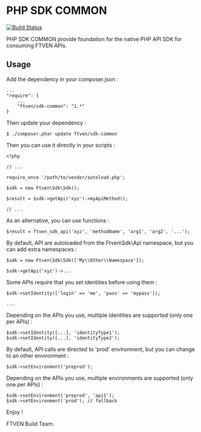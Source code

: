PHP SDK COMMON
==============

[![Build Status](https://travis-ci.org/francetv/php-sdk-common.svg?branch=master)](https://travis-ci.org/francetv/php-sdk-common)

PHP SDK COMMON provide foundation for the native PHP API SDK for consuming FTVEN APIs.

## Usage

Add the dependency in your composer.json :

    ...
    "require": {
        ...
        "ftven/sdk-common": "1.*"
    }

Then update your dependency :

    $ ./composer.phar update ftven/sdk-common

Then you can use it directly in your scripts :

    <?php

    // ...

    require_once '/path/to/vendor/autoload.php';

    $sdk = new Ftven\Sdk\Sdk();

    $result = $sdk->getApi('xyz')->myApiMethod();

    // ...

As an alternative, you can use functions :

    $result = ftven_sdk_api('xyz', 'methodName', 'arg1', 'arg2', '...');

By default, API are autoloaded from the Ftven\Sdk\Api namespace, but you can add extra namespaces :

    $sdk = new Ftven\Sdk\Sdk(['My\\Other\\Namespace']);

    $sdk->getApi('xyz')->...

Some APIs require that you set identities before using them :

    $sdk->setIdentity(['login' => 'me', 'pass' => 'mypass']);

    ...

Depending on the APIs you use, multiple identities are supported (only one per APIs) :

    $sdk->setIdentity([...], 'identityType1');
    $sdk->setIdentity([...], 'identityType2');

By default, API calls are directed to 'prod' environment, but you can change to an other environment :

    $sdk->setEnvironment('preprod');

Depending on the APIs you use, multiple environments are supported (only one per APIs) :

    $sdk->setEnvironment('preprod', 'api1');
    $sdk->setEnvironment('prod'); // fallback

Enjoy !

FTVEN Build Team.
